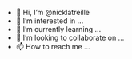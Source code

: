 - 👋 Hi, I’m @nicklatreille
- 👀 I’m interested in ...
- 🌱 I’m currently learning ...
- 💞️ I’m looking to collaborate on ...
- 📫 How to reach me ...

<!---
nicklatreille/nicklatreille is a ✨ special ✨ repository because its `README.md` (this file) appears on your GitHub profile.
You can click the Preview link to take a look at your changes.
--->
